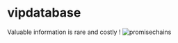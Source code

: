 # vipdatabase
Valuable information is  rare  and costly !
![promisechains](![images](https://cloud.githubusercontent.com/assets/16865233/12537074/2634a316-c2bf-11e5-9ec1-ce24824f4f14.png)
)
